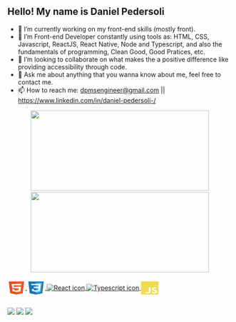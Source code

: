 ## Hello! My name is Daniel Pedersoli

- 🔭 I’m currently working on my front-end skills (mostly front).
- 🌱 I’m Front-end Developer constantly using tools as: HTML, CSS, Javascript, ReactJS, React Native, Node and Typescript, and also the fundamentals of programming, Clean Good, Good Pratices, etc.
- 👯 I’m looking to collaborate on what makes the a positive difference like providing accessibility through code.
- 💬 Ask me about anything that you wanna know about me, feel free to contact me.
- 📫 How to reach me: dpmsengineer@gmail.com || https://www.linkedin.com/in/daniel-pedersoli-/

<div align="center">
  <a href="https://github.com/dpedersoli">
  <img height="180em"  width="400rem" src="https://github-readme-stats.vercel.app/api?username=dpedersoli&show_icons=true&theme=dark&include_all_commits=true&count_private=true"/>
  <img height="180em" width="400rem" src="https://github-readme-stats.vercel.app/api/top-langs/?username=dpedersoli&layout=compact&langs_count=7&theme=dark"/>
</div>
  
<div style="display: inline_block"><br>
  <img align="center" alt="HTML icon" height="30" width="40" src="https://raw.githubusercontent.com/devicons/devicon/master/icons/html5/html5-original.svg">
  <img align="center" alt="CSS icon" height="30" width="40" src="https://raw.githubusercontent.com/devicons/devicon/master/icons/css3/css3-original.svg">
  <img align="center" alt="React icon" height="30" width="40" src="https://cdn.jsdelivr.net/gh/devicons/devicon/icons/react/react-original.svg" />
  <img align="center" alt="Typescript icon" height="30" width="40" src="https://cdn.jsdelivr.net/gh/devicons/devicon/icons/typescript/typescript-plain.svg" />
  <img align="center" alt="Javascript icon" height="30" width="40" src="https://raw.githubusercontent.com/devicons/devicon/master/icons/javascript/javascript-plain.svg">
</div>
 
  ##
 
<div> 
  <a href="https://www.instagram.com/daniel_pedersoli/" target="_blank"><img src="https://img.shields.io/badge/-Instagram-%23E4405F?style=for-the-badge&logo=instagram&logoColor=white" target="_blank"></a>
  <a href = "mailto:dpmsengineer@gmail.com"><img src="https://img.shields.io/badge/-Gmail-%23333?style=for-the-badge&logo=gmail&logoColor=white" target="_blank"></a>
  <a href="https://www.linkedin.com/in/daniel-pedersoli-/" target="_blank"><img src="https://img.shields.io/badge/-LinkedIn-%230077B5?style=for-the-badge&logo=linkedin&logoColor=white" target="_blank"></a> 
 
</div>
